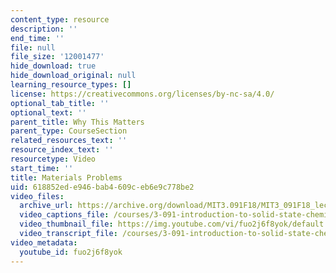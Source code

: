 ```yaml
---
content_type: resource
description: ''
end_time: ''
file: null
file_size: '12001477'
hide_download: true
hide_download_original: null
learning_resource_types: []
license: https://creativecommons.org/licenses/by-nc-sa/4.0/
optional_tab_title: ''
optional_text: ''
parent_title: Why This Matters
parent_type: CourseSection
related_resources_text: ''
resource_index_text: ''
resourcetype: Video
start_time: ''
title: Materials Problems
uid: 618852ed-e946-bab4-609c-eb6e9c778be2
video_files:
  archive_url: https://archive.org/download/MIT3.091F18/MIT3_091F18_lec24_wtm_300k.mp4
  video_captions_file: /courses/3-091-introduction-to-solid-state-chemistry-fall-2018/fuo2j6f8yok_captions.webvtt
  video_thumbnail_file: https://img.youtube.com/vi/fuo2j6f8yok/default.jpg
  video_transcript_file: /courses/3-091-introduction-to-solid-state-chemistry-fall-2018/fuo2j6f8yok_transcript.pdf
video_metadata:
  youtube_id: fuo2j6f8yok
---
```

